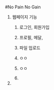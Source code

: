 #No Pain No Gain

1. 웹페이지 기능
    1. 로그인, 회원가입
    2. 프로필, 메달, 
    3. 파일 업로드
    4. ㅇㅇ
    5. ㅇㅇ

    1. 

2.


